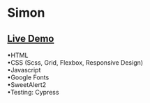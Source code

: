 # Simon  
  
## [Live Demo](https://nachokai.github.io/simondice/)  
•HTML  
•CSS (Scss, Grid, Flexbox, Responsive Design)  
•Javascript  
•Google Fonts  
•SweetAlert2  
•Testing: Cypress
